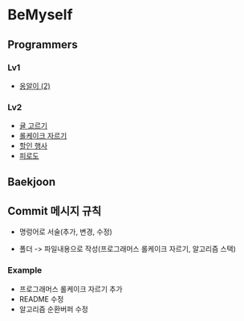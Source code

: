 # BeMyself

## Programmers

### Lv1
- [옹알이 (2)](https://github.com/fatherLeon/BeMyself/tree/main/알고리즘/Programmers/옹알이%20(2))

### Lv2
- [귤 고르기](https://github.com/fatherLeon/BeMyself/tree/main/알고리즘/Programmers/귤%20고르기)
- [롤케이크 자르기](https://github.com/fatherLeon/BeMyself/tree/main/알고리즘/Programmers/롤케이크%20자르기)
- [할인 행사](https://github.com/fatherLeon/BeMyself/tree/main/알고리즘/Programmers/할인%20행사)
- [피로도](https://github.com/fatherLeon/BeMyself/tree/main/알고리즘/Programmers/피로도)
## Baekjoon

## Commit 메시지 규칙

* 명렁어로 서술(추가, 변경, 수정)

* 폴더 -> 파일내용으로 작성(프로그래머스 롤케이크 자르기, 알고리즘 스택)

### Example

* 프로그래머스 롤케이크 자르기 추가
* README 수정
* 알고리즘 순환버퍼 수정
